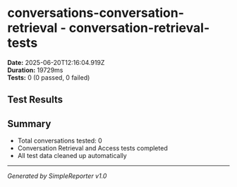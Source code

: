 # conversations-conversation-retrieval - conversation-retrieval-tests

**Date:** 2025-06-20T12:16:04.919Z  
**Duration:** 19729ms  
**Tests:** 0 (0 passed, 0 failed)

## Test Results



## Summary

- Total conversations tested: 0
- Conversation Retrieval and Access tests completed
- All test data cleaned up automatically

---
*Generated by SimpleReporter v1.0*
